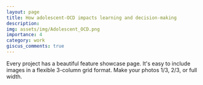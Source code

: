 ```yaml
---
layout: page
title: How adolescent-OCD impacts learning and decision-making
description: 
img: assets/img/Adolescent_OCD.png
importance: 4
category: work
giscus_comments: true
---
```


Every project has a beautiful feature showcase page.
It's easy to include images in a flexible 3-column grid format.
Make your photos 1/3, 2/3, or full width.
